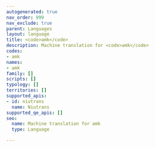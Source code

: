 ```yaml
---
autogenerated: true
nav_order: 999
nav_exclude: true
parent: Languages
layout: language
title: <code>amk</code>
description: Machine translation for <code>amk</code>
codes:
- amk
names:
- amk
family: []
scripts: []
typology: []
territories: []
supported_apis:
- id: niutrans
  name: Niutrans
supported_qe_apis: []
seo:
  name: Machine translation for amk
  type: Language

---
```


